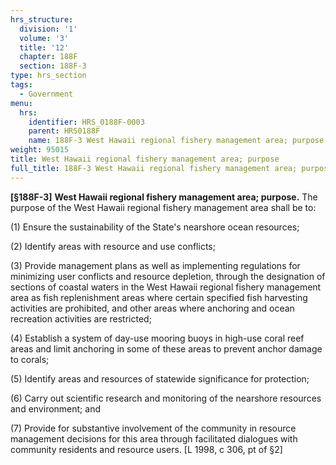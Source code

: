 ```yaml
---
hrs_structure:
  division: '1'
  volume: '3'
  title: '12'
  chapter: 188F
  section: 188F-3
type: hrs_section
tags:
  - Government
menu:
  hrs:
    identifier: HRS_0188F-0003
    parent: HRS0188F
    name: 188F-3 West Hawaii regional fishery management area; purpose
weight: 95015
title: West Hawaii regional fishery management area; purpose
full_title: 188F-3 West Hawaii regional fishery management area; purpose
---
```

**[§188F-3]** **West Hawaii regional fishery management area; purpose.** The purpose of the West Hawaii regional fishery management area shall be to:

(1) Ensure the sustainability of the State's nearshore ocean resources;

(2) Identify areas with resource and use conflicts;

(3) Provide management plans as well as implementing regulations for minimizing user conflicts and resource depletion, through the designation of sections of coastal waters in the West Hawaii regional fishery management area as fish replenishment areas where certain specified fish harvesting activities are prohibited, and other areas where anchoring and ocean recreation activities are restricted;

(4) Establish a system of day-use mooring buoys in high-use coral reef areas and limit anchoring in some of these areas to prevent anchor damage to corals;

(5) Identify areas and resources of statewide significance for protection;

(6) Carry out scientific research and monitoring of the nearshore resources and environment; and

(7) Provide for substantive involvement of the community in resource management decisions for this area through facilitated dialogues with community residents and resource users. [L 1998, c 306, pt of §2]